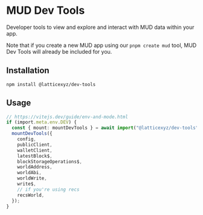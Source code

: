 # MUD Dev Tools

Developer tools to view and explore and interact with MUD data within your app.

Note that if you create a new MUD app using our `pnpm create mud` tool, MUD Dev Tools will already be included for you.

## Installation

```
npm install @latticexyz/dev-tools
```

## Usage

```ts
// https://vitejs.dev/guide/env-and-mode.html
if (import.meta.env.DEV) {
  const { mount: mountDevTools } = await import("@latticexyz/dev-tools");
  mountDevTools({
    config,
    publicClient,
    walletClient,
    latestBlock$,
    blockStorageOperations$,
    worldAddress,
    worldAbi,
    worldWrite,
    write$,
    // if you're using recs
    recsWorld,
  });
}
```
